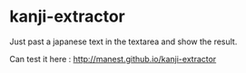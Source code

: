 kanji-extractor
===============


Just past a japanese text in the textarea and show the result.

Can test it here : <a href="http://manest.github.io/kanji-extractor/">http://manest.github.io/kanji-extractor</a>
